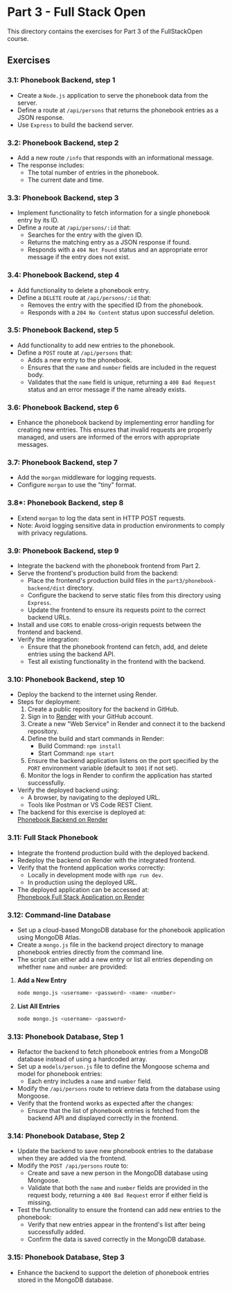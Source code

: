# Part 3 - Full Stack Open

This directory contains the exercises for Part 3 of the FullStackOpen course.

## Exercises

### 3.1: Phonebook Backend, step 1
- Create a `Node.js` application to serve the phonebook data from the server.
- Define a route at `/api/persons` that returns the phonebook entries as a JSON response.
- Use `Express` to build the backend server.

### 3.2: Phonebook Backend, step 2
- Add a new route `/info` that responds with an informational message.
- The response includes:
  - The total number of entries in the phonebook.
  - The current date and time.

### 3.3: Phonebook Backend, step 3
- Implement functionality to fetch information for a single phonebook entry by its ID.
- Define a route at `/api/persons/:id` that:
  - Searches for the entry with the given ID.
  - Returns the matching entry as a JSON response if found.
  - Responds with a `404 Not Found` status and an appropriate error message if the entry does not exist.

### 3.4: Phonebook Backend, step 4
- Add functionality to delete a phonebook entry.
- Define a `DELETE` route at `/api/persons/:id` that:
  - Removes the entry with the specified ID from the phonebook.
  - Responds with a `204 No Content` status upon successful deletion.

### 3.5: Phonebook Backend, step 5
- Add functionality to add new entries to the phonebook.
- Define a `POST` route at `/api/persons` that:
  - Adds a new entry to the phonebook.
  - Ensures that the `name` and `number` fields are included in the request body.
  - Validates that the `name` field is unique, returning a `400 Bad Request` status and an error message if the name already exists.

### 3.6: Phonebook Backend, step 6
- Enhance the phonebook backend by implementing error handling for creating new entries. This ensures that invalid requests are properly managed, and users are informed of the errors with appropriate messages.

### 3.7: Phonebook Backend, step 7
- Add the `morgan` middleware for logging requests.
- Configure `morgan` to use the "tiny" format.

### 3.8\*: Phonebook Backend, step 8
- Extend `morgan` to log the data sent in HTTP POST requests.
- Note: Avoid logging sensitive data in production environments to comply with privacy regulations.

### 3.9: Phonebook Backend, step 9
- Integrate the backend with the phonebook frontend from Part 2.
- Serve the frontend's production build from the backend:
  - Place the frontend's production build files in the `part3/phonebook-backend/dist` directory.
  - Configure the backend to serve static files from this directory using `Express`.
  - Update the frontend to ensure its requests point to the correct backend URLs.
- Install and use `CORS` to enable cross-origin requests between the frontend and backend.
- Verify the integration:
  - Ensure that the phonebook frontend can fetch, add, and delete entries using the backend API.
  - Test all existing functionality in the frontend with the backend.

### 3.10: Phonebook Backend, step 10
- Deploy the backend to the internet using Render.
- Steps for deployment:
  1. Create a public repository for the backend in GitHub.
  2. Sign in to [Render](https://render.com) with your GitHub account.
  3. Create a new "Web Service" in Render and connect it to the backend repository.
  4. Define the build and start commands in Render:
     - Build Command: `npm install`
     - Start Command: `npm start`
  5. Ensure the backend application listens on the port specified by the `PORT` environment variable (default to `3001` if not set).
  6. Monitor the logs in Render to confirm the application has started successfully.
- Verify the deployed backend using:
  - A browser, by navigating to the deployed URL.
  - Tools like Postman or VS Code REST Client.
- The backend for this exercise is deployed at:  
  [Phonebook Backend on Render](https://phonebook-backend-gk9h.onrender.com/)

### 3.11: Full Stack Phonebook
- Integrate the frontend production build with the deployed backend.
- Redeploy the backend on Render with the integrated frontend.
- Verify that the frontend application works correctly:
  - Locally in development mode with `npm run dev`.
  - In production using the deployed URL.
- The deployed application can be accessed at:  
  [Phonebook Full Stack Application on Render](https://phonebook-backend-gk9h.onrender.com/)

### 3.12: Command-line Database
- Set up a cloud-based MongoDB database for the phonebook application using MongoDB Atlas.
- Create a `mongo.js` file in the backend project directory to manage phonebook entries directly from the command line.
- The script can either add a new entry or list all entries depending on whether `name` and `number` are provided:
1. **Add a New Entry**
     ```bash
     node mongo.js <username> <password> <name> <number>
     ```
2. **List All Entries**  
     ```bash
     node mongo.js <username> <password>
     ```

### 3.13: Phonebook Database, Step 1
- Refactor the backend to fetch phonebook entries from a MongoDB database instead of using a hardcoded array.
- Set up a `models/person.js` file to define the Mongoose schema and model for phonebook entries:
  - Each entry includes a `name` and `number` field.
- Modify the `/api/persons` route to retrieve data from the database using Mongoose.
- Verify that the frontend works as expected after the changes:
  - Ensure that the list of phonebook entries is fetched from the backend API and displayed correctly in the frontend.

### 3.14: Phonebook Database, Step 2
- Update the backend to save new phonebook entries to the database when they are added via the frontend.
- Modify the `POST /api/persons` route to:
  - Create and save a new person in the MongoDB database using Mongoose.
  - Validate that both the `name` and `number` fields are provided in the request body, returning a `400 Bad Request` error if either field is missing.
- Test the functionality to ensure the frontend can add new entries to the phonebook:
  - Verify that new entries appear in the frontend's list after being successfully added.
  - Confirm the data is saved correctly in the MongoDB database.

### 3.15: Phonebook Database, Step 3
- Enhance the backend to support the deletion of phonebook entries stored in the MongoDB database.